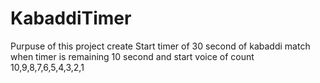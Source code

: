 # KabaddiTimer
Purpuse of this project create Start timer of 30 second of kabaddi match when timer is remaining 10 second and start voice of count 10,9,8,7,6,5,4,3,2,1
